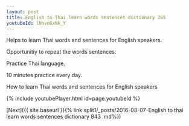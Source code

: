 ```yaml
---
layout: post
title: English to Thai learn words sentences dictionary 265 
youtubeId: lNnvnGxNk_Y
---
```

 
 
Helps to learn Thai words and sentences for English speakers.

Opportunitiy to repeat the words sentences. 

Practice Thai language. 
 
10 minutes practice every day. 
 
How to learn Thai words and sentences for English speakers 
 
{% include youtubePlayer.html id=page.youtubeId %}
 
 
[Next]({{ site.baseurl }}{% link  split1/_posts/2016-08-07-English to thai learn words sentences dictionary 843 .md%})
 
